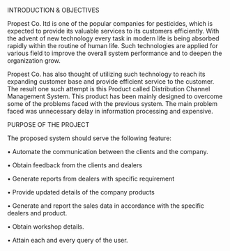 
INTRODUCTION & OBJECTIVES

Propest Co. Itd is one of the popular companies for pesticides, which is expected to provide its valuable services to its customers efficiently. 
With the advent of new technology every task in modern life is being absorbed rapidly within the routine of human life. 
Such technologies are applied for various field to improve the overall system performance and to deepen the organization grow.


Propest Co. has also thought of utilizing such technology to reach its expanding customer base and provide efficient service to the customer. 
The result one such attempt is this Product called Distribution Channel Management System.
This product has been mainly designed to overcome some of the problems faced with the previous system. 
The main problem faced was unnecessary delay in information processing and expensive.

PURPOSE OF THE PROJECT

The proposed system should serve the following feature:

• Automate the communication between the clients and the company.

• Obtain feedback from the clients and dealers

• Generate reports from dealers with specific requirement

• Provide updated details of the company products

• Generate and report the sales data in accordance with the specific dealers and product.

• Obtain workshop details.

• Attain each and every query of the user.
